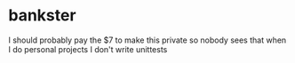 # bankster
I should probably pay the $7 to make this private so nobody sees that when I do personal projects I don't write unittests 
